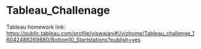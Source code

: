 # Tableau_Challenage
Tableau  homework link:
https://public.tableau.com/profile/viswajani#!/vizhome/Tableau_challenge_16042488269880/Bottom10_Startstations?publish=yes
